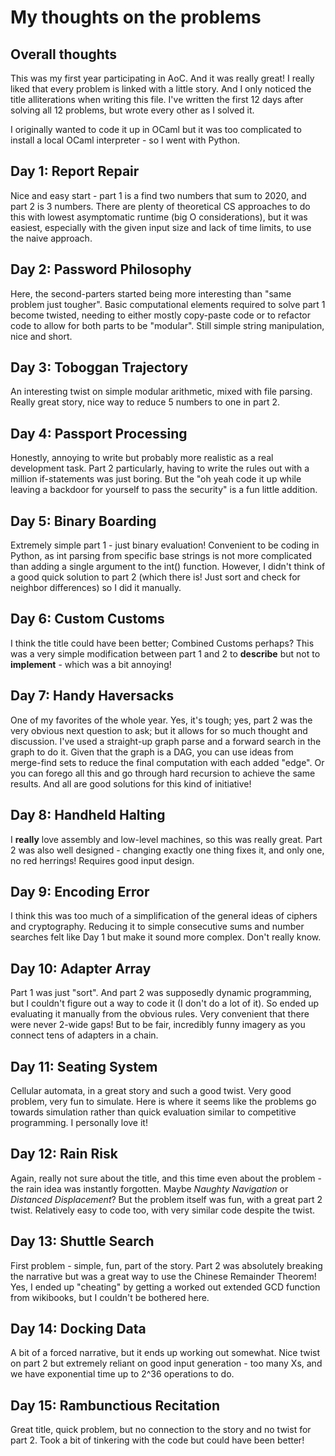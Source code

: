 
# My thoughts on the problems

## Overall thoughts

This was my first year participating in AoC. And it was really great! I really liked that every problem is linked with a little story. And I only noticed the title alliterations when writing this file. I've written the first 12 days after solving all 12 problems, but wrote every other as I solved it.

I originally wanted to code it up in OCaml but it was too complicated to install a local OCaml interpreter - so I went with Python.

## Day 1: Report Repair

Nice and easy start - part 1 is a find two numbers that sum to 2020, and part 2 is 3 numbers. There are plenty of theoretical CS approaches to do this with lowest asymptomatic runtime (big O considerations), but it was easiest, especially with the given input size and lack of time limits, to use the naive approach. 

## Day 2: Password Philosophy

Here, the second-parters started being more interesting than "same problem just tougher". Basic computational elements required to solve part 1 become twisted, needing to either mostly copy-paste code or to refactor code to allow for both parts to be "modular". Still simple string manipulation, nice and short.

## Day 3: Toboggan Trajectory

An interesting twist on simple modular arithmetic, mixed with file parsing. Really great story, nice way to reduce 5 numbers to one in part 2.

## Day 4: Passport Processing

Honestly, annoying to write but probably more realistic as a real development task. Part 2 particularly, having to write the rules out with a million if-statements was just boring. But the "oh yeah code it up while leaving a backdoor for yourself to pass the security" is a fun little addition.

## Day 5: Binary Boarding

Extremely simple part 1 - just binary evaluation! Convenient to be coding in Python, as int parsing from specific base strings is not more complicated than adding a single argument to the int() function. However, I didn't think of a good quick solution to part 2 (which there is! Just sort and check for neighbor differences) so I did it manually.

## Day 6: Custom Customs

I think the title could have been better; Combined Customs perhaps? This was a very simple modification between part 1 and 2 to **describe** but not to **implement** - which was a bit annoying! 

## Day 7: Handy Haversacks

One of my favorites of the whole year. Yes, it's tough; yes, part 2 was the very obvious next question to ask; but it allows for so much thought and discussion. I've used a straight-up graph parse and a forward search in the graph to do it. Given that the graph is a DAG, you can use ideas from merge-find sets to reduce the final computation with each added "edge". Or you can forego all this and go through hard recursion to achieve the same results. And all are good solutions for this kind of initiative!

## Day 8: Handheld Halting

I **really** love assembly and low-level machines, so this was really great. Part 2 was also well designed - changing exactly one thing fixes it, and only one, no red herrings! Requires good input design.

## Day 9: Encoding Error

I think this was too much of a simplification of the general ideas of ciphers and cryptography. Reducing it to simple consecutive sums and number searches felt like Day 1 but make it sound more complex. Don't really know.

## Day 10: Adapter Array

Part 1 was just "sort". And part 2 was supposedly dynamic programming, but I couldn't figure out a way to code it (I don't do a lot of it). So ended up evaluating it manually from the obvious rules. Very convenient that there were never 2-wide gaps! But to be fair, incredibly funny imagery as you connect tens of adapters in a chain. 

## Day 11: Seating System

Cellular automata, in a great story and such a good twist. Very good problem, very fun to simulate. Here is where it seems like the problems go towards simulation rather than quick evaluation similar to competitive programming. I personally love it!

## Day 12: Rain Risk

Again, really not sure about the title, and this time even about the problem - the rain idea was instantly forgotten. Maybe *Naughty Navigation* or *Distanced Displacement*? But the problem itself was fun, with a great part 2 twist. Relatively easy to code too, with very similar code despite the twist.

## Day 13: Shuttle Search

First problem - simple, fun, part of the story. Part 2 was absolutely breaking the narrative but was a great way to use the Chinese Remainder Theorem! Yes, I ended up "cheating" by getting a worked out extended GCD function from wikibooks, but I couldn't be bothered here.

## Day 14: Docking Data

A bit of a forced narrative, but it ends up working out somewhat. Nice twist on part 2 but extremely reliant on good input generation - too many Xs, and we have exponential time up to 2^36 operations to do.

## Day 15: Rambunctious Recitation

Great title, quick problem, but no connection to the story and no twist for part 2. Took a bit of tinkering with the code but could have been better!

